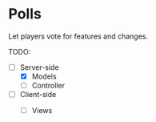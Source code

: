 # Polls

Let players vote for features and changes.

TODO:
- [ ] Server-side
	- [x] Models
	- [ ] Controller 
- [ ] Client-side
	- [ ] Views



